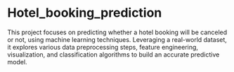 # Hotel_booking_prediction
This project focuses on predicting whether a hotel booking will be canceled or not, using machine learning techniques. Leveraging a real-world dataset, it explores various data preprocessing steps, feature engineering, visualization, and classification algorithms to build an accurate predictive model.
